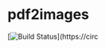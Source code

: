 # pdf2images

[![Build Status](https://img.shields.io/circleci/build/github/zxytim/pdf2images)](https://circ